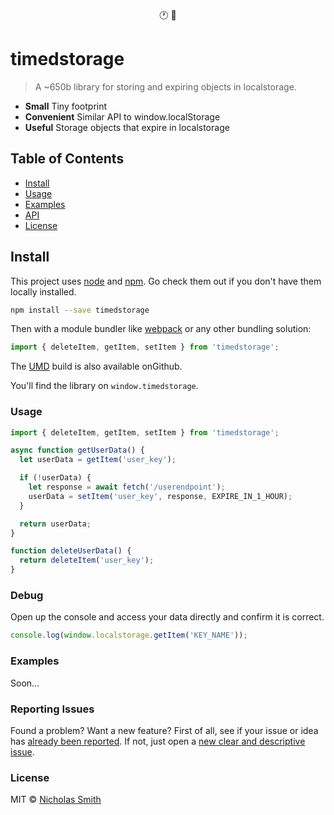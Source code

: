 <p align="center">
🕐 📁
</p>

# timedstorage

> A ~650b library for storing and expiring objects in localstorage.

- **Small** Tiny footprint
- **Convenient** Similar API to window.localStorage
- **Useful** Storage objects that expire in localstorage

## Table of Contents

- [Install](#install)
- [Usage](#usage)
- [Examples](#examples)
- [API](#api)
- [License](#license)

## Install

This project uses [node](http://nodejs.org) and [npm](https://npmjs.com). Go check them out if you don't have them locally installed.

```sh
npm install --save timedstorage
```

Then with a module bundler like [webpack](https://webpack.js.org) or any other bundling solution:

```js
import { deleteItem, getItem, setItem } from 'timedstorage';
```

The [UMD](https://github.com/umdjs/umd) build is also available onGithub.

You'll find the library on `window.timedstorage`.

### Usage

```js
import { deleteItem, getItem, setItem } from 'timedstorage';

async function getUserData() {
  let userData = getItem('user_key');

  if (!userData) {
    let response = await fetch('/userendpoint');
    userData = setItem('user_key', response, EXPIRE_IN_1_HOUR);
  }

  return userData;
}

function deleteUserData() {
  return deleteItem('user_key');
}
```

### Debug

Open up the console and access your data directly and confirm it is correct.

```js
console.log(window.localstorage.getItem('KEY_NAME'));
```

### Examples

Soon...

### Reporting Issues

Found a problem? Want a new feature? First of all, see if your issue or idea has [already been reported](../../issues).
If not, just open a [new clear and descriptive issue](../../issues/new).

### License

MIT © [Nicholas Smith](https://fuhton.com)
